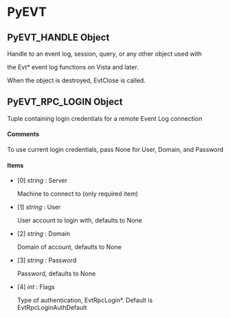 # PyEVT

## PyEVT\_HANDLE Object

Handle to an event log, session, query, or any other object used with 

the Evt\* event log functions on Vista and later\. 

When the object is destroyed, EvtClose is called\.

## PyEVT\_RPC\_LOGIN Object

Tuple containing login credentials for a remote Event Log connection

#### Comments
To use current login credentials, pass None for User, Domain, and Password

#### Items


  - \[0\] *string* : Server

    Machine to connect to \(only required item\)

  - \[1\] *string* : User

    User account to login with, defaults to None

  - \[2\] *string* : Domain

    Domain of account, defaults to None

  - \[3\] *string* : Password

    Password, defaults to None

  - \[4\] *int* : Flags

    Type of authentication, EvtRpcLogin\*\.  Default is EvtRpcLoginAuthDefault